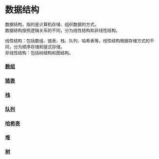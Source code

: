 # 数据结构
数据结构，指的是计算机存储、组织数据的方式。  
数据结构按照逻辑关系的不同，分为线性结构和非线性结构。  

线性结构：包括数组、链表、栈、队列、哈希表等。线性结构根据存储方式的不同，分为顺序存储和链式存储。  
非线性结构：包括树结构和图结构。

### [数组](array.md)
### [链表](linked-list.md)
### [栈](stack.md)
### [队列](queue.md)
### [哈希表](hash-table.md)
### [堆](heap.md)
### [树](tree.md)
